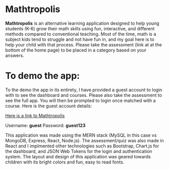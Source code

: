 # Mathtropolis

**Mathtropolis** is an alternative learning application designed to help young students (K-6) grow their math skills using fun, interactive, and different methods compared to conventional teaching. Most of the time, math is a subject kids tend to struggle and not have fun in, and my goal here is to help your child with that process. Please take the assessment (link at at the bottom of the home page) to be placed in a category based on your answers.

# To demo the app:

To the demo the app in its entirety, I have provided a guest account to login with to see the dashboard and courses. Please also take the assessment to see the full app. You will then be prompted to login once matched with a course. Here is the guest account details:

[Here is a link to Mathtropolis](https://guarded-atoll-54312.herokuapp.com/)

Username: **guest**
Password: **guest123**


This application was made using the MERN stack (MySQL in this case vs MongoDB, Express, React, Node.js). The assessment/quiz was also made in React and I implmented other technologies such as Bootstrap, Chart.js for the dashboard, and JSON Web Tokens for the login and authentication system. The layout and design of this application was geared towards children with its bright colors and fun, easy to read fonts.
